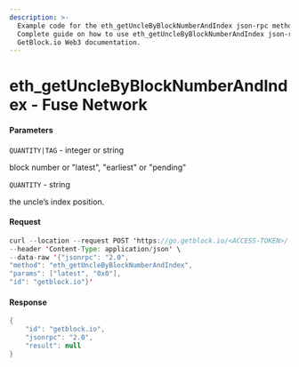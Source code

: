 ```yaml
---
description: >-
  Example code for the eth_getUncleByBlockNumberAndIndex json-rpc method.
  Сomplete guide on how to use eth_getUncleByBlockNumberAndIndex json-rpc in
  GetBlock.io Web3 documentation.
---
```


# eth\_getUncleByBlockNumberAndIndex - Fuse Network

#### Parameters

`QUANTITY|TAG` - integer or string

block number or "latest", "earliest" or "pending"

`QUANTITY` - string

the uncle’s index position.

#### Request

```java
curl --location --request POST 'https://go.getblock.io/<ACCESS-TOKEN>/' \
--header 'Content-Type: application/json' \ 
--data-raw '{"jsonrpc": "2.0",
"method": "eth_getUncleByBlockNumberAndIndex",
"params": ["latest", "0x0"],
"id": "getblock.io"}'
```

#### Response

```java
{
    "id": "getblock.io",
    "jsonrpc": "2.0",
    "result": null
}
```
